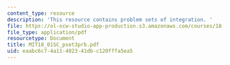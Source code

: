```yaml
---
content_type: resource
description: 'This resource contains problem sets of integration. '
file: https://ol-ocw-studio-app-production.s3.amazonaws.com/courses/18-01sc-single-variable-calculus-fall-2010/eaabc6c74a11402341dbc120fffa5ea5_MIT18_01SC_pset3prb.pdf
file_type: application/pdf
resourcetype: Document
title: MIT18_01SC_pset3prb.pdf
uid: eaabc6c7-4a11-4023-41db-c120fffa5ea5
---
```

